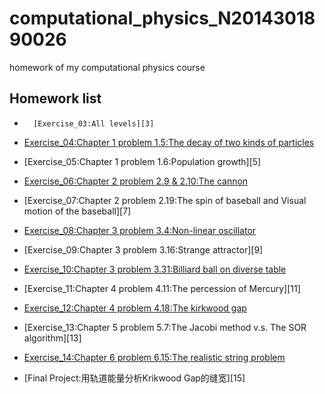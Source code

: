 # computational_physics_N2014301890026
homework of my computational physics course

## Homework list

*       [Exercise_03:All levels][3]
* [Exercise_04:Chapter 1 problem 1.5:The decay of two kinds of particles][4]
* [Exercise_05:Chapter 1 problem 1.6:Population growth][5]
* [Exercise_06:Chapter 2 problem 2.9 & 2.10:The cannon][6]
* [Exercise_07:Chapter 2 problem 2.19:The spin of baseball and Visual motion of the baseball][7]
* [Exercise_08:Chapter 3 problem 3.4:Non-linear oscillator][8]
* [Exercise_09:Chapter 3 problem 3.16:Strange attractor][9]
* [Exercise_10:Chapter 3 problem 3.31:Billiard ball on diverse table][10]
* [Exercise_11:Chapter 4 problem 4.11:The percession of Mercury][11]
* [Exercise_12:Chapter 4 problem 4.18:The kirkwood gap][12]
* [Exercise_13:Chapter 5 problem 5.7:The Jacobi method v.s. The SOR algorithm][13]
* [Exercise_14:Chapter 6 problem 6.15:The realistic string problem][14]
* [Final Project:用轨道能量分析Krikwood Gap的缝宽][15]

    [3]: https://daringfireball.net/projects/markdown/syntax#link    
    [4]:
    [5]:
    [6]:
    [7]:
    [8]:
    [9]:
    [10]:
    [11]:
    [12]:
    [13]:
    [14]:
    [15]:
